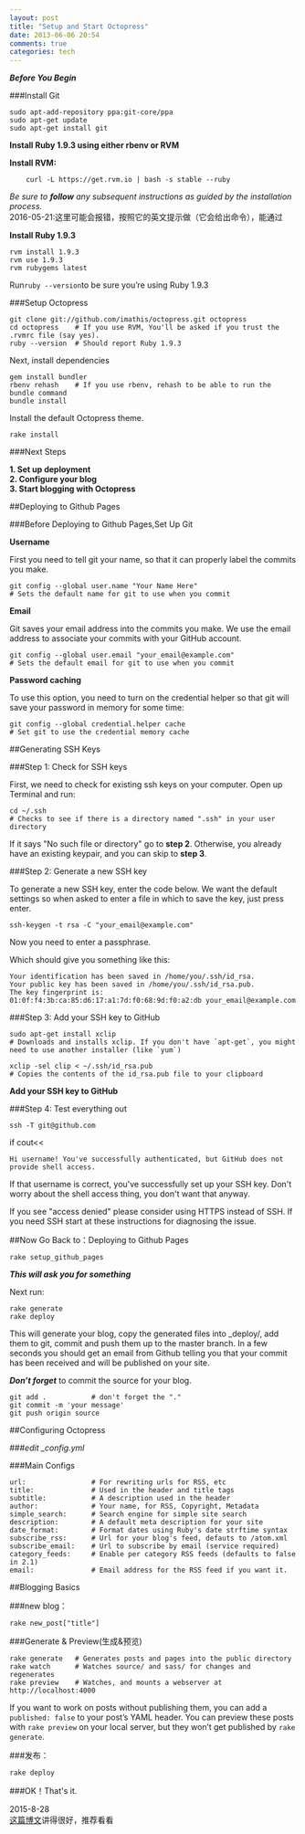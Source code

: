 ```yaml
---
layout: post
title: "Setup and Start Octopress"
date: 2013-06-06 20:54
comments: true
categories: tech
---
```

***Before You Begin***  

###Install Git

	sudo apt-add-repository ppa:git-core/ppa
	sudo apt-get update
	sudo apt-get install git

**Install Ruby 1.9.3 using either rbenv or RVM**  

**Install RVM:**

        curl -L https://get.rvm.io | bash -s stable --ruby

*Be sure to **follow** any subsequent instructions as guided by the installation process.*  
2016-05-21:这里可能会报错，按照它的英文提示做（它会给出命令），能通过  

**Install Ruby 1.9.3**

	rvm install 1.9.3
	rvm use 1.9.3
	rvm rubygems latest

Run`ruby --version`to be sure you’re using Ruby 1.9.3

###Setup Octopress

	git clone git://github.com/imathis/octopress.git octopress
	cd octopress    # If you use RVM, You'll be asked if you trust the .rvmrc file (say yes).
	ruby --version  # Should report Ruby 1.9.3

Next, install dependencies

	gem install bundler
	rbenv rehash    # If you use rbenv, rehash to be able to run the bundle command
	bundle install

Install the default Octopress theme.

	rake install

###Next Steps

**1. Set up deployment**  
**2. Configure your blog**  
**3. Start blogging with Octopress**

##Deploying to Github Pages

###Before Deploying to Github Pages,Set Up Git

**Username**  

First you need to tell git your name, so that it can properly label the commits you make.

	git config --global user.name "Your Name Here"
	# Sets the default name for git to use when you commit

**Email**  

Git saves your email address into the commits you make. We use the email address to associate your commits with your GitHub account.

	git config --global user.email "your_email@example.com"
	# Sets the default email for git to use when you commit

**Password caching**  

To use this option, you need to turn on the credential helper so that git will save your password in memory for some time:

	git config --global credential.helper cache
	# Set git to use the credential memory cache

##Generating SSH Keys

###Step 1: Check for SSH keys  

First, we need to check for existing ssh keys on your computer. Open up Terminal and run:

	cd ~/.ssh
	# Checks to see if there is a directory named ".ssh" in your user directory

If it says "No such file or directory" go to **step 2**. Otherwise, you already have an existing keypair, and you can skip to **step 3**.

###Step 2: Generate a new SSH key  

To generate a new SSH key, enter the code below. We want the default settings so when asked to enter a file in which to save the key, just press enter.

	ssh-keygen -t rsa -C "your_email@example.com"

Now you need to enter a passphrase.  

Which should give you something like this:

	Your identification has been saved in /home/you/.ssh/id_rsa.
	Your public key has been saved in /home/you/.ssh/id_rsa.pub.
	The key fingerprint is:
	01:0f:f4:3b:ca:85:d6:17:a1:7d:f0:68:9d:f0:a2:db your_email@example.com

###Step 3: Add your SSH key to GitHub

	sudo apt-get install xclip
	# Downloads and installs xclip. If you don't have `apt-get`, you might need to use another installer (like `yum`)
	
	xclip -sel clip < ~/.ssh/id_rsa.pub
	# Copies the contents of the id_rsa.pub file to your clipboard

**Add your SSH key to GitHub**	

###Step 4: Test everything out

	ssh -T git@github.com

if cout<<

	Hi username! You've successfully authenticated, but GitHub does not provide shell access.

If that username is correct, you've successfully set up your SSH key. Don't worry about the shell access thing, you don't want that anyway.  

If you see "access denied" please consider using HTTPS instead of SSH. If you need SSH start at these instructions for diagnosing the issue.

##Now Go Back to：Deploying to Github Pages

	rake setup_github_pages

***This will ask you for something***

Next run:

	rake generate
	rake deploy

This will generate your blog, copy the generated files into _deploy/, add them to git, commit and push them up to the master branch. In a few seconds you should get an email from Github telling you that your commit has been received and will be published on your site.

***Don’t forget*** to commit the source for your blog.

	git add .           # don't forget the "."
	git commit -m 'your message'
	git push origin source

##Configuring Octopress

###*edit _config.yml*

###Main Configs

	url:                # For rewriting urls for RSS, etc
	title:              # Used in the header and title tags
	subtitle:           # A description used in the header
	author:             # Your name, for RSS, Copyright, Metadata
	simple_search:      # Search engine for simple site search
	description:        # A default meta description for your site
	date_format:        # Format dates using Ruby's date strftime syntax
	subscribe_rss:      # Url for your blog's feed, defauts to /atom.xml
	subscribe_email:    # Url to subscribe by email (service required)
	category_feeds:     # Enable per category RSS feeds (defaults to false in 2.1)
	email:              # Email address for the RSS feed if you want it.
	
##Blogging Basics

###new blog：

	rake new_post["title"]

###Generate & Preview(生成&预览)

	rake generate   # Generates posts and pages into the public directory
	rake watch      # Watches source/ and sass/ for changes and regenerates
	rake preview    # Watches, and mounts a webserver at http://localhost:4000

If you want to work on posts without publishing them, you can add a `published: false` to your post’s YAML header. You can preview these posts with `rake preview` on your local server, but they won’t get published by `rake generate`.

###发布：

	rake deploy

###OK！That's it.  

2015-8-28  
[这篇博文](http://justcoding.iteye.com/blog/1954645)讲得很好，推荐看看
